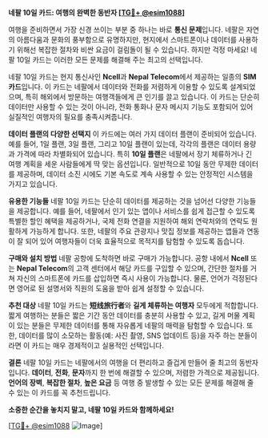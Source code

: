 **네팔 10일 카드: 여행의 완벽한 동반자 [[TG💪+ @esim1088](https://t.me/s/esim1088)]**

여행을 준비하면서 가장 신경 쓰이는 부분 중 하나는 바로 **통신 문제**입니다. 네팔은 자연의 아름다움과 문화의 풍부함으로 유명하지만, 현지에서 스마트폰이나 데이터를 사용하기 위해선 복잡한 절차와 비싼 요금이 걸림돌이 될 수 있습니다. 하지만 걱정 마세요! 네팔 10일 카드는 이러한 모든 문제를 해결해 주는 최고의 선택입니다.

네팔 10일 카드는 현지 통신사인 **Ncell**과 **Nepal Telecom**에서 제공하는 일종의 **SIM 카드**입니다. 이 카드는 네팔에서 데이터와 전화를 저렴하게 이용할 수 있도록 설계되었으며, 특히 해외에서 방문하는 여행객들에게 큰 인기를 끌고 있습니다. 이 카드는 단순히 데이터만 사용할 수 있는 것이 아니라, 전화 통화나 문자 메시지 기능도 포함되어 있어 실질적인 여행자의 필요를 충족시켜줍니다.

**데이터 플랜의 다양한 선택지**
이 카드에는 여러 가지 데이터 플랜이 준비되어 있습니다. 예를 들어, 1일 플랜, 3일 플랜, 그리고 10일 플랜이 있는데, 각각의 플랜은 데이터 용량과 가격에 따라 차별화되어 있습니다. 특히 **10일 플랜**은 네팔에서 장기 체류하거나 긴 여행 계획을 세운 사람들에게 딱 맞는 옵션입니다. 일반적으로 10일 동안 무제한 데이터를 제공하며, 데이터 소진 시에도 기본 속도로 계속 사용할 수 있는 안정적인 시스템을 가지고 있습니다.

**유용한 기능들**
네팔 10일 카드는 단순히 데이터를 제공하는 것을 넘어선 다양한 기능들을 제공합니다. 예를 들어, 네팔에서 인기 있는 앱이나 서비스를 쉽게 접근할 수 있도록 특별한 할인 혜택을 제공하거나, 국제 전화 연결을 지원하여 해외 연락처와의 연락도 원활하게 가능하게 합니다. 또한, 네팔의 주요 관광지나 맛집 정보를 제공하는 앱들과 연동이 잘 되어 있어 여행자들이 더욱 효율적으로 목적지를 탐험할 수 있도록 돕습니다.

**구매와 설치 방법**
네팔 공항에 도착하면 바로 구매가 가능합니다. 공항 내에서 **Ncell** 또는 **Nepal Telecom**의 고객 센터에서 해당 카드를 구입할 수 있으며, 간단한 절차를 거쳐 자신의 스마트폰에 카드를 삽입하면 즉시 사용이 가능합니다. 물론, 언어가 걱정된다면 영어로 된 설명서와 직원의 도움을 받아 쉽게 설정할 수 있습니다.

**추천 대상**
네팔 10일 카드는 **短线旅行者**와 **길게 체류하는 여행자** 모두에게 적합합니다. 짧게 여행하는 분들은 짧은 기간 동안 데이터를 충분히 사용할 수 있고, 길게 머물 계획이 있는 분들은 무제한 데이터를 통해 자유롭게 네팔의 매력을 탐험할 수 있습니다. 또한, 데이터를 많이 소모하는 활동(예: 사진 촬영, SNS 업데이트 등)을 자주 하는 분들이라면 이 카드는 매우 경제적이고 실용적인 선택입니다.

**결론**
네팔 10일 카드는 네팔에서의 여행을 더 편리하고 즐겁게 만들어 줄 최고의 동반자입니다. **데이터**, **전화**, **문자**까지 한 번에 해결할 수 있으며, 저렴한 가격으로 제공됩니다. **언어의 장벽**, **복잡한 절차**, **높은 요금** 등 여행 중 발생할 수 있는 모든 문제를 해결해 줄 수 있는 이 카드를 꼭 추천드립니다.

**소중한 순간을 놓치지 말고, 네팔 10일 카드와 함께하세요!**

[[TG💪+ @esim1088](https://t.me/s/esim1088) ![Image](https://i.postimg.cc/Y0z9fWf4/image.png)]